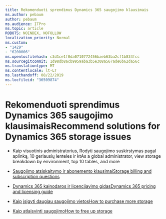 ```yaml
---
title: Rekomenduoti sprendimus Dynamics 365 saugojimo klausimais
ms.author: pebaum
author: pebaum
ms.audience: ITPro
ms.topic: article
ROBOTS: NOINDEX, NOFOLLOW
localization_priority: Normal
ms.custom:
- "1429"
- "6200006"
ms.openlocfilehash: c3d1ce1f0da0710772456baeb63ba2cf1b834fcc
ms.sourcegitcommit: 1d98db8acb9959aba3b5e308a567ade6b62da56c
ms.translationtype: MT
ms.contentlocale: lt-LT
ms.lasthandoff: 08/22/2019
ms.locfileid: "36509874"
---
```

# <a name="recommend-solutions-for-dynamics-365-storage-issues"></a><span data-ttu-id="7914d-102">Rekomenduoti sprendimus Dynamics 365 saugojimo klausimais</span><span class="sxs-lookup"><span data-stu-id="7914d-102">Recommend solutions for Dynamics 365 storage issues</span></span>

* <span data-ttu-id="7914d-103">Kaip visuotinis administratorius, Rodyti saugojimo suskirstymas pagal aplinką, 10 geriausių lenteles ir kt</span><span class="sxs-lookup"><span data-stu-id="7914d-103">As a global administrator, view storage breakdown by environment, top 10 tables, and more</span></span>

* [<span data-ttu-id="7914d-104">Saugojimo atsiskaitymo ir abonemento klausimai</span><span class="sxs-lookup"><span data-stu-id="7914d-104">Storage billing and subscription questions</span></span>](https://docs.microsoft.com/dynamics365/customer-engagement/admin/contact-information-microsoft-dynamics-365-online-billing-support)

* [<span data-ttu-id="7914d-105">Dynamics 365 kainodaros ir licencijavimo gidas</span><span class="sxs-lookup"><span data-stu-id="7914d-105">Dynamics 365 pricing and licensing guide</span></span>](https://dynamics.microsoft.com/pricing/)

* [<span data-ttu-id="7914d-106">Kaip įsigyti daugiau saugojimo vietos</span><span class="sxs-lookup"><span data-stu-id="7914d-106">How to purchase more storage</span></span>](https://docs.microsoft.com/dynamics365/customer-engagement/admin/manage-storage#add-storage-to-dynamics-365-online)

* [<span data-ttu-id="7914d-107">Kaip atlaisvinti saugojimo</span><span class="sxs-lookup"><span data-stu-id="7914d-107">How to free up storage</span></span>](https://docs.microsoft.com/dynamics365/customer-engagement/admin/free-storage-space)
